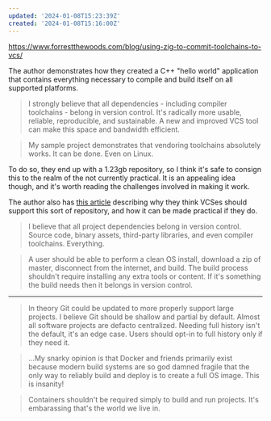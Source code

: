 ```yaml
---
updated: '2024-01-08T15:23:39Z'
created: '2024-01-08T15:16:00Z'
---
```

https://www.forrestthewoods.com/blog/using-zig-to-commit-toolchains-to-vcs/

The author demonstrates how they created a C++ "hello world" application that contains everything necessary to compile and build itself on all supported platforms.

> I strongly believe that all dependencies - including compiler toolchains - belong in version control. It's radically more usable, reliable, reproducible, and sustainable. A new and improved VCS tool can make this space and bandwidth efficient.

> My sample project demonstrates that vendoring toolchains absolutely works. It can be done. Even on Linux.

To do so, they end up with a 1.23gb repository, so I think it's safe to consign this to the realm of the not currently practical. It is an appealing idea though, and it's worth reading the challenges involved in making it work.

The author also has [this article](https://www.forrestthewoods.com/blog/dependencies-belong-in-version-control/) describing why they think VCSes should support this sort of repository, and how it can be made practical if they do.

> I believe that all project dependencies belong in version control. Source code, binary assets, third-party libraries, and even compiler toolchains. Everything.

> A user should be able to perform a clean OS install, download a zip of master, disconnect from the internet, and build. The build process shouldn't require installing any extra tools or content. If it's something the build needs then it belongs in version control.

---

> In theory Git could be updated to more properly support large projects. I believe Git should be shallow and partial by default. Almost all software projects are defacto centralized. Needing full history isn't the default, it's an edge case. Users should opt-in to full history only if they need it.

> ...My snarky opinion is that Docker and friends primarily exist because modern build systems are so god damned fragile that the only way to reliably build and deploy is to create a full OS image. This is insanity!

> Containers shouldn't be required simply to build and run projects. It's embarassing that's the world we live in.